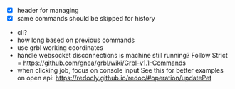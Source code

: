 - [x] header for managing 
- [x] same commands should be skipped for history
- cli?
- how long based on previous commands
- use grbl working coordinates 
- handle websocket disconnections
is machine still running?
Follow Strict = https://github.com/gnea/grbl/wiki/Grbl-v1.1-Commands
- when clicking job, focus on console input
See this for better examples on open api: https://redocly.github.io/redoc/#operation/updatePet